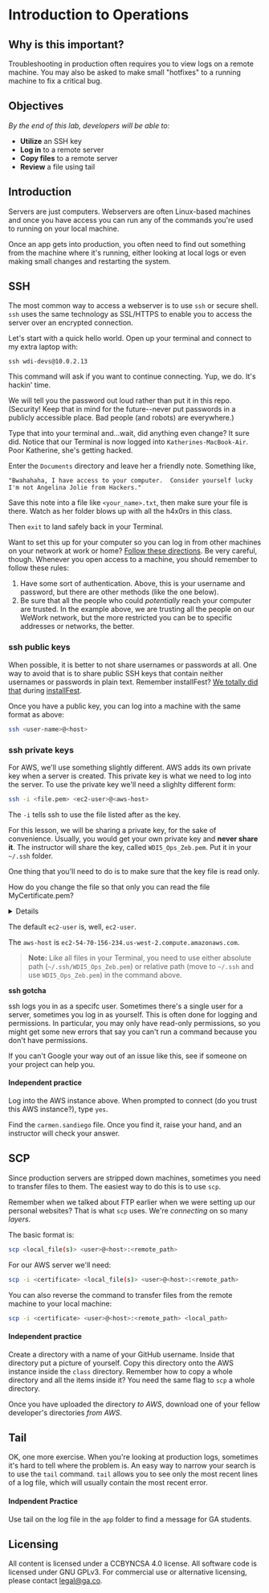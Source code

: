 <!--Actually 9:50 WDI2-->

<!--WDI5 11:10 -->
<!--WDI4 11:25 -->
<!--9:40 WDI3 -->
<!--9:40 5 minutes -->

<!--Hook: Think back to day 1.  Remember all that talk of the 7 layers of computer networking?  We talked briefly about the "Application" layer.  Long enough to mention that the "Application" layer indicates the type of data we're sending.  90% of the time as a web developer, you will be communicating with the HTTP or HTTPS type.  But we've already talked about sending Postgres traffic, Mongo traffic, and today we'll talk about a very special type of traffic--the type that lets you log in remotely to another machine...say, a web server.  -->

<!--Stress throughout this class to Read, Search, Ask...especially Read.  These directions are written approximately as clearly as new documentation.  Devs will need to put all the pieces of the puzzle together themselves without any external explanation. -->

# Introduction to Operations 

## Why is this important?

Troubleshooting in production often requires you to view logs on a remote machine. You may also be asked to 
make small "hotfixes" to a running machine to fix a critical bug.
 
## Objectives

*By the end of this lab, developers will be able to:*
* __Utilize__ an SSH key
* __Log in__ to a remote server 
* __Copy files__ to a remote server
* __Review__ a file using tail

## Introduction

Servers are just computers. Webservers are often Linux-based machines and once you have access you can run 
any of the commands you're used to running on your local machine. 

Once an app gets into production, you often need to find out something from the machine where it's running,
either looking at local logs or even making small changes and restarting the system.

<!--9:53-->

<!--11:30 WDI4 -->
<!--9:44 WDI3 -->
<!--9:45 10 minutes -->

## SSH 

The most common way to access a webserver is to use `ssh` or secure shell. `ssh` uses the same technology as 
SSL/HTTPS to enable you to access the server over an encrypted connection. 

Let's start with a quick hello world.  Open up your terminal and connect to my extra laptop with:

`ssh wdi-devs@10.0.2.13`

This command will ask if you want to continue connecting.  Yup, we do.  It's hackin' time.

We will tell you the password out loud rather than put it in this repo.  (Security!  Keep that in mind for the future--never put passwords in a publicly accessible place.  Bad people (and robots) are everywhere.)

Type that into your terminal and...wait, did anything even change?  It sure did.  Notice that our Terminal is now logged into `Katherines-MacBook-Air`.  Poor Katherine, she's getting hacked.

Enter the `Documents` directory and leave her a friendly note.  Something like, 

`"Bwahahaha, I have access to your computer.  Consider yourself lucky I'm not Angelina Jolie from Hackers."`

Save this note into a file like `<your_name>.txt`, then make sure your file is there.  Watch as her folder blows up with all the h4x0rs in this class.  

Then `exit` to land safely back in your Terminal.

<!--9:54 WDI3 -->

Want to set this up for your computer so you can log in from other machines on your network at work or home?  [Follow these directions](https://support.apple.com/kb/PH18726?locale=en_US).  Be very careful, though.  Whenever you open access to a machine, you should remember to follow these rules:

1. Have some sort of authentication.  Above, this is your username and password, but there are other methods (like the one below).
2. Be sure that all the people who could *potentially* reach your computer are trusted.  In the example above, we are trusting all the people on our WeWork network, but the more restricted you can be to specific addresses or networks, the better.

<!--WDI4 coming back 11:40 -->

### ssh public keys

When possible, it is better to not share usernames or passwords at all.  One way to avoid that is to share public SSH keys that contain neither usernames or passwords in plain text.  Remember installFest?  [We totally did that](https://help.github.com/articles/generating-an-ssh-key/) during [installFest](https://github.com/den-materials/installFest/blob/master/mac-dev-tools.md).

<!--Raise your hand if you realized that's what you were doing.  -->

Once you have a public key, you can log into a machine with the same format as above: 

```bash
ssh <user-name>@<host>
```

<!--9:55 10 minutes -->

### ssh private keys

For AWS, we'll use something slightly different. AWS adds its own private key when a server is created. 
This private key is what we need to log into the server. To use the private key we'll need a slighlty different form:

```bash
ssh -i <file.pem> <ec2-user>@<aws-host>
```

The ``-i`` tells ssh to use the file listed after as the key.

<!--WDI3 10:03 when turning over to devs -->
<!--Actually 10:06 WDI2-->

For this lesson, we will be sharing a private key, for the sake of convenience.  Usually, you would get your own private key and **never share it**.  The instructor will share the key, called `WDI5_Ops_Zeb.pem`.  Put it in your `~/.ssh` folder.

One thing that you'll need to do is to make sure that the key file is read only.

How do you change the file so that only you can read the file MyCertificate.pem?
<details>
 <p>`chmod 400 MyCertificate.pem`</p>
</details>

The default `ec2-user` is, well, `ec2-user`.

The `aws-host` is `ec2-54-70-156-234.us-west-2.compute.amazonaws.com`.

>**Note:** Like all files in your Terminal, you need to use either absolute path (`~/.ssh/WDI5_Ops_Zeb.pem`) or relative path (move to `~/.ssh` and use `WDI5_Ops_Zeb.pem`) in the command above.

<!--WDI4 coming back 11:56-->

__ssh gotcha__

ssh logs you in as a specifc user. Sometimes there's a single user for a server, sometimes you log in as 
yourself. This is often done for logging and permissions. In particular, you may only have read-only 
permissions, so you might get some new errors that say you can't run a command because you don't have permissions.

If you can't Google your way out of an issue like this, see if someone on your project can help you.

#### Independent practice

Log into the AWS instance above.  When prompted to connect (do you trust this AWS instance?), type `yes`.

Find the `carmen.sandiego` file.  Once you find it, raise your hand, and an instructor will check your answer.

<!--Actually 10:42, That ssh-i took FOREVER for devs to get -->
<!--10:35 WDI3 -->
<!--WDI4 coming back 12:11-->

<!--10:05 10 minutes -->

## SCP 

Since production servers are stripped down machines, sometimes you need to transfer files to them.
The easiest way to do this is to use ``scp``.

Remember when we talked about FTP earlier when we were setting up our personal websites?  That is what `scp` uses.  We're *connecting* on so many *layers*.

The basic format is:
```bash
scp <local_file(s)> <user>@<host>:<remote_path>
```

For our AWS server we'll need:
```bash
scp -i <certificate> <local_file(s)> <user>@<host>:<remote_path>
```

You can also reverse the command to transfer files from the remote machine to your local machine:
```bash
scp -i <certificate> <user>@<host>:<remote_path> <local_path> 
```

<!--10:43 turning over to devs -->

#### Independent practice

Create a directory with a name of your GitHub username. Inside that directory put a picture of yourself. Copy this directory onto the AWS instance inside the `class` directory.  Remember how to copy a whole directory and all the items inside it?  You need the same flag to `scp` a whole directory.

Once you have uploaded the directory *to AWS*, download one of your fellow developer's directories *from AWS*.

<!--Actually 11:10 WDI2-->
<!--WDI3 10:57 -->

<!--WDI4 coming back 12:2 -->

<!--10:15 5 minutes -->

## Tail

OK, one more exercise.  When you're looking at production logs, sometimes it's hard to tell where the problem is.  An easy way to narrow your search is to use the ``tail`` command.  `tail` allows you to see only the most recent lines of a log file, which will usually contain the most recent error.

#### Indpendent Practice 

Use tail on the log file in the `app` folder to find a message for GA students.

<!--11:05 WDI3 after all scps unblocked -->
<!--Actually 11:15 -->
<!--WDI4 ended 12:31, but needed to just show tail womp womp -->

## Licensing

All content is licensed under a CC­BY­NC­SA 4.0 license.
All software code is licensed under GNU GPLv3. For commercial use or alternative licensing, please contact legal@ga.co.
